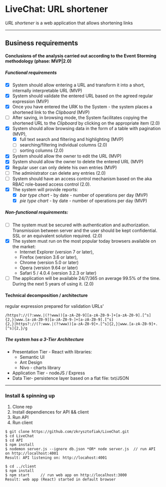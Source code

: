 # LiveChat: URL shortener

_URL shortener_ is a web application that allows shortening links

---

## Business requirements

#### Conclusions of the analysis carried out according to the Event Storming methodology (phase: MVP|2.0)

##### Functional requirements

-  [x] System should allow entering a URL and transform it into a short, internally interpretable URL (MVP)
-  [x] System should validate the entered URL based on the agreed regular expression (MVP)
-  [x] Once you have entered the URK to the System - the system places a shortened link to the _Clipboard_ (MVP)
-  [ ] After saving, in browsing mode, the System facilitates copying the shortened URL to the _Clipboard_ by clicking on the appropriate item (2.0)
-  [x] System should allow browsing data in the form of a table with pagination (MVP),
   -  [x] full text search and filtering and highlighting (MVP)
   -  [ ] searching/filtering individual columns (2.0)
   -  [ ] sorting columns (2.0)
-  [x] System should allow the owner to edit the URL (MVP)
-  [x] System should allow the owner to delete the entered URL (MVP)
-  [x] Regular user can only delete his own entries (MVP)
-  [ ] The administrator can delete any entries (2.0)
-  [ ] System should have an access control mechanism based on the aka RBAC role-based access control (2.0).
-  [x] The system will provide reports:
   -  [x] _bar type chart_ - by date - number of operations per day (MVP)
   -  [x] _pie type chart_ - by date - number of operations per day (MVP)

##### Non-functional requirements:

-  [ ] The system must be secured with authentication and authorization.
       Transmission between server and the user should be kept confidential.
       SSL or an equivalent solution required. (2.0)
-  [x] The system must run on the most popular today browsers available on the market:
   -  Internet Explorer (version 7 or later),
   -  Firefox (version 3.6 or later),
   -  Chrome (version 5.0 or later)
   -  Opera (version 9.64 or later)
   -  Safari 5 / 4.0.4 (version 3.2.3 or later)
-  [ ] The application will be available 24/7/365 on average 99.5% of the time. During the next 5 years of using it. (2.0)

#### Technical decomposition / architecture

regular expression prepared for validation URLs'

```
/https?://(?:www.|(?!www))[a-zA-Z0-9][a-zA-Z0-9-]+[a-zA-Z0-9].[^s]{2,}|www.[a-zA-Z0-9][a-zA-Z0-9-]+[a-zA-Z0-9].[^s]{2,}|https?://(?:www.|(?!www))[a-zA-Z0-9]+.[^s]{2,}|www.[a-zA-Z0-9]+.[^s]{2,}/g
```

##### The system has a 3-Tier Architecture

-  Presentation Tier - React with libraries:
   -  Semantic UI
   -  Ant Design
   -  Nivo - charts library
-  Application Tier - nodeJS / Express
-  Data Tier- persistence layer based on a flat file: txt/JSON

---

### Install & spinning up

1. Clone rep
2. Install dependiences for API && client
3. Run API
4. Run client

```
$ git clone https://github.com/zkrysztofiak/LiveChat.git
$ cd LiveChat
$ cd API
$ npm install
$ nodemon server.js --ignore db.json *OR* node server.js  // run API on http://localhost:4001
Result: API listening on: http://locahost:4001

$ cd ../client
$ npm install
$ npm start     // run web app on http://localhost:3000
Result: web app (React) started in default browser
```
